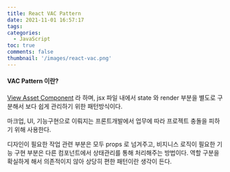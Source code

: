 ```yaml
---
title: React VAC Pattern
date: 2021-11-01 16:57:17
tags:
categories:
  - JavaScript
toc: true
comments: false
thumbnail: '/images/react-vac.png'
---
```


#### VAC Pattern 이란?

[View Asset Component](https://github.com/coxcore/react-vac) 라 하며, jsx 파일 내에서 state 와 render 부분을 별도로 구분해서 보다 쉽게 관리하기 위한 패턴방식이다.

<!-- more -->
마크업, UI, 기능구현으로 이뤄지는 프론트개발에서 업무에 따라 프로젝트 충돌을 피하기 위해 사용한다.

디자인이 필요한 작업 관련 부분은 모두 props 로 넘겨주고, 비지니스 로직이 필요한 기능 구현 부분은 다른 컴포넌트에서 상태관리를 통해 처리해주는 방법이다.
역할 구분을 확실하게 해서 의존적이지 않아 상당히 편한 패턴이란 생각이 든다.
